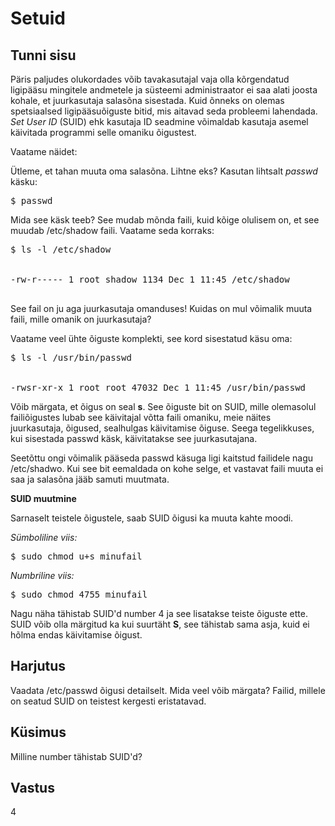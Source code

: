 ﻿# Setuid

## Tunni sisu

Päris paljudes olukordades võib tavakasutajal vaja olla kõrgendatud ligipääsu mingitele andmetele ja süsteemi administraator ei saa alati joosta kohale, et juurkasutaja salasõna sisestada. Kuid õnneks on olemas spetsiaalsed ligipääsuõiguste bitid, mis aitavad seda probleemi lahendada. *Set User ID* (SUID) ehk kasutaja ID seadmine võimaldab kasutaja asemel käivitada programmi selle omaniku õigustest.

Vaatame näidet:

Ütleme, et tahan muuta oma salasõna. Lihtne eks? Kasutan lihtsalt *passwd* käsku:

<pre>
$ passwd
</pre>

Mida see käsk teeb? See mudab mõnda faili, kuid kõige olulisem on, et see muudab /etc/shadow faili. Vaatame seda korraks:

<pre>
$ ls -l /etc/shadow


-rw-r----- 1 root shadow 1134 Dec 1 11:45 /etc/shadow

</pre>

See fail on ju aga juurkasutaja omanduses! Kuidas on mul võimalik muuta faili, mille omanik on juurkasutaja?

Vaatame veel ühte õiguste komplekti, see kord sisestatud käsu oma:

<pre>
$ ls -l /usr/bin/passwd


-rwsr-xr-x 1 root root 47032 Dec 1 11:45 /usr/bin/passwd
</pre>

Võib märgata, et õigus on seal <b>s</b>. See õiguste bit on SUID, mille olemasolul failiõigustes lubab see käivitajal võtta faili omaniku, meie näites juurkasutaja, õigused, sealhulgas käivitamise õiguse. Seega tegelikkuses, kui sisestada passwd käsk, käivitatakse see juurkasutajana.

Seetõttu ongi võimalik pääseda passwd käsuga ligi kaitstud failidele nagu /etc/shadwo. Kui see bit eemaldada on kohe selge, et vastavat faili muuta ei saa ja salasõna jääb samuti muutmata.

<b>SUID muutmine</b>

Sarnaselt teistele õigustele, saab SUID õigusi ka muuta kahte moodi.

*Sümboliline viis:*

<pre>
$ sudo chmod u+s minufail
</pre>

*Numbriline viis:*

<pre>
$ sudo chmod 4755 minufail
</pre>

Nagu näha tähistab SUID'd number 4 ja see lisatakse teiste õiguste ette. SUID võib olla märgitud ka kui suurtäht <b>S</b>, see tähistab sama asja, kuid ei hõlma endas käivitamise õigust.

## Harjutus

Vaadata /etc/passwd õigusi detailselt. Mida veel võib märgata? Failid, millele on seatud SUID on teistest kergesti eristatavad.

## Küsimus

Milline number tähistab SUID'd?

## Vastus

4
